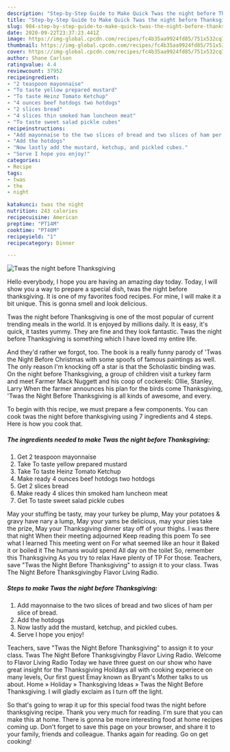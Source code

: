 ```yaml
---
description: "Step-by-Step Guide to Make Quick Twas the night before Thanksgiving"
title: "Step-by-Step Guide to Make Quick Twas the night before Thanksgiving"
slug: 984-step-by-step-guide-to-make-quick-twas-the-night-before-thanksgiving
date: 2020-09-22T23:37:23.441Z
image: https://img-global.cpcdn.com/recipes/fc4b35aa9924fd85/751x532cq70/twas-the-night-before-thanksgiving-recipe-main-photo.jpg
thumbnail: https://img-global.cpcdn.com/recipes/fc4b35aa9924fd85/751x532cq70/twas-the-night-before-thanksgiving-recipe-main-photo.jpg
cover: https://img-global.cpcdn.com/recipes/fc4b35aa9924fd85/751x532cq70/twas-the-night-before-thanksgiving-recipe-main-photo.jpg
author: Shane Carlson
ratingvalue: 4.4
reviewcount: 37952
recipeingredient:
- "2 teaspoon mayonnaise"
- "To taste yellow prepared mustard"
- "To taste Heinz Tomato Ketchup"
- "4 ounces beef hotdogs two hotdogs"
- "2 slices bread"
- "4 slices thin smoked ham luncheon meat"
- "To taste sweet salad pickle cubes"
recipeinstructions:
- "Add mayonnaise to the two slices of bread and two slices of ham per slice of bread."
- "Add the hotdogs"
- "Now lastly add the mustard, ketchup, and pickled cubes."
- "Serve I hope you enjoy!"
categories:
- Recipe
tags:
- twas
- the
- night

katakunci: twas the night 
nutrition: 243 calories
recipecuisine: American
preptime: "PT14M"
cooktime: "PT40M"
recipeyield: "1"
recipecategory: Dinner

---
```



![Twas the night before Thanksgiving](https://img-global.cpcdn.com/recipes/fc4b35aa9924fd85/751x532cq70/twas-the-night-before-thanksgiving-recipe-main-photo.jpg)

Hello everybody, I hope you are having an amazing day today. Today, I will show you a way to prepare a special dish, twas the night before thanksgiving. It is one of my favorites food recipes. For mine, I will make it a bit unique. This is gonna smell and look delicious.

Twas the night before Thanksgiving is one of the most popular of current trending meals in the world. It is enjoyed by millions daily. It is easy, it's quick, it tastes yummy. They are fine and they look fantastic. Twas the night before Thanksgiving is something which I have loved my entire life.

And they&#39;d rather we forgot, too. The book is a really funny parody of &#39;Twas the Night Before Christmas with some spoofs of famous paintings as well. The only reason I&#39;m knocking off a star is that the Scholastic binding was. On the night before Thanksgiving, a group of children visit a turkey farm and meet Farmer Mack Nuggett and his coop of cockerels: Ollie, Stanley, Larry When the farmer announces his plan for the birds come Thanksgiving, &#39;Twas the Night Before Thanksgiving is all kinds of awesome, and every.


To begin with this recipe, we must prepare a few components. You can cook twas the night before thanksgiving using 7 ingredients and 4 steps. Here is how you cook that.

<!--inarticleads1-->

##### The ingredients needed to make Twas the night before Thanksgiving:

1. Get 2 teaspoon mayonnaise
1. Take To taste yellow prepared mustard
1. Take To taste Heinz Tomato Ketchup
1. Make ready 4 ounces beef hotdogs two hotdogs
1. Get 2 slices bread
1. Make ready 4 slices thin smoked ham luncheon meat
1. Get To taste sweet salad pickle cubes


May your stuffing be tasty, may your turkey be plump, May your potatoes &amp; gravy have nary a lump, May your yams be delicious, may your pies take the prize, May your Thanksgiving dinner stay off of your thighs. I was there that night When their meeting adjourned Keep reading this poem To see what I learned This meeting went on For what seemed like an hour it Baked it or boiled it The humans would spend All day on the toilet So, remember this Thanksgiving As you try to relax Have plenty of TP For those. Teachers, save &#34;Twas the Night Before Thanksgiving&#34; to assign it to your class. Twas The Night Before Thanksgivingby Flavor Living Radio. 

<!--inarticleads2-->

##### Steps to make Twas the night before Thanksgiving:

1. Add mayonnaise to the two slices of bread and two slices of ham per slice of bread.
1. Add the hotdogs
1. Now lastly add the mustard, ketchup, and pickled cubes.
1. Serve I hope you enjoy!


Teachers, save &#34;Twas the Night Before Thanksgiving&#34; to assign it to your class. Twas The Night Before Thanksgivingby Flavor Living Radio. Welcome to Flavor Living Radio Today we have three guest on our show who have great insight for the Thanksgiving Hoildays all with cooking experiece on many levels, Our first guest Emay known as Bryant&#39;s Mother talks to us about. Home » Holiday » Thanksgiving Ideas » Twas the Night Before Thanksgiving. I will gladly exclaim as I turn off the light. 

So that's going to wrap it up for this special food twas the night before thanksgiving recipe. Thank you very much for reading. I'm sure that you can make this at home. There is gonna be more interesting food at home recipes coming up. Don't forget to save this page on your browser, and share it to your family, friends and colleague. Thanks again for reading. Go on get cooking!
